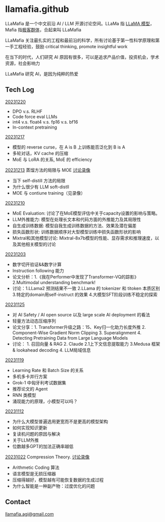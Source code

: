 # llamafia.github

LLaMafia 是一个中文前沿 AI / LLM 开源讨论空间。LLaMa 指 [LLaMA 模型](https://en.wikipedia.org/wiki/LLaMA)， Mafia 指[极客群体](https://en.wikipedia.org/wiki/PayPal_Mafia)，合起来叫 LLaMafia

LLaMafia 关注最扎实的工程和最前沿的科学，所有讨论基于第一性科学原理和第一手工程经验，鼓励 critical thinking, promote insightful work

在当下的时代，人们研究 AI 原因有很多，可以是追求产品价值，投资机会，学术资源，社会影响力

LLaMafia 研究 AI，是因为纯粹的热爱

## Tech Log
[20231220](https://github.com/LLaMafia/llamafia.github/blob/main/Log/20231220.md)
* DPO v.s. RLHF
* Code force eval LLMs
* int4 v.s. float4 v.s. fp16 v.s. bf16
* In-context pretraining

[20231217](https://github.com/LLaMafia/llamafia.github/blob/main/Log/20231217.md)
* 模型的 reverse curse，在 A is B 上训练能否泛化到 B is A
* 多轮对话，KV cache 的压缩
* MoE 与 LoRA 的关系, MoE 的 efficiency 

[20231213](https://github.com/LLaMafia/llamafia.github/blob/main/Log/20231213.md) 蒸馏方法的局限与 MOE [讨论录像](https://drive.google.com/file/d/11CSgSzk4XCz4Mj7jh1wu0CPpzrDLASnI/view)
* 当下 self-distill 方法的局限
* 为什么很少有 LLM soft-distll
* MOE 与 contiune training（见录像）

[20231210](https://github.com/LLaMafia/llamafia.github/blob/main/Log/20231210.md)
* MoE Evaluation: 讨论了在MoE模型评估中关于capacity设置的影响与策略。
* LLM外推能力: 模型在处理长文本和代码方面的外推能力及其局限性
* 自生成训练数据: 模型自我生成训练数据的方法、效果及潜在偏差
* 损失函数形状: 训练数据顺序对大型模型训练中损失函数形状的影响
* Mixtral和其他模型讨论: Mixtral-8x7b模型的性能、显存需求和推理速度，以及其他相关模型的讨论

[20231203](https://github.com/LLaMafia/llamafia.github/blob/main/Log/20231203.md)
* 数字切开验证&&数字计算
* Instruction following 能力
* 论文分析：1.《我在Performer中发现了Transformer-VQ的踪影》2.Multimodal understanding benchmark!
* 讨论：1.LLama2 预测结果不一致 2.LLama 的 tokenizer 和 titoken 本质区别 3.特定的domain用self-instruct 的效果 4.大模型SFT阶段训练不稳定的探索

[20231125](https://github.com/LLaMafia/llamafia.github/blob/main/Log/20231125.md)
* 对 AI Safety / AI open source 以及 large scale AI deployment 的看法
* 轻量方法动态压缩序列
* 论文分享：1. Transformer升级之路：15、Key归一化助力长度外推 2. Component-Wise Gradient Norm Clipping 3. Superalignment 4. Detecting Pretraining Data from Large Language Models
* 讨论： 1. 召回向量 & RAG 2. Claude 2.1上下文信息提取能力 3.Medusa 框架 & lookahead decoding 4. LLM局域信息

[20231119](https://github.com/LLaMafia/llamafia.github/blob/main/Log/20231119.md)
* Learning Rate 和 Batch Size 的关系
* 多机多卡并行方案
* Grok-1 中匈牙利考试数据集
* 推荐论文的 Agent
* RNN 类模型
* 涌现能力的原理，小模型可以吗？

[20231112](https://github.com/LLaMafia/llamafia.github/blob/main/Log/20231112.md)
* 为什么大模型普遍选用更宽而不是更高的模型架构
* 如何实现知识更新
* 复读机问题的原因与解决
* 关于LLM外推
* 位数越多GPT的加法正确率越低

[20231022](https://github.com/LLaMafia/llamafia.github/blob/main/Log/compression.md) Compression Theory. [讨论录像](https://ed-ac-uk.zoom.us/rec/play/AcFcfuRIJXqjEkoIClzmtZQcN88n5vnwRZmkYB2Lr8R8PPPGFabyfvpj4NyaDlvNt87dP0PmVi9WNEqw.Fm5W6IqIWmmiPIYA?canPlayFromShare=true&from=share_recording_detail&continueMode=true&componentName=rec-play&originRequestUrl=https://ed-ac-uk.zoom.us/rec/share/zxLddFhtjkKkpyqHHvb9kvU34UGqmDpPU_N4OJ7OOaTZl6ek57DASt6OrcEorATt.CPq6Omm-oTt3K4hT)
* Arithmetic Coding 算法
* 语言模型是无损压缩器
* 压缩得越好，模型越有可能恢复数据的生成过程
* 为什么智能是一种副产物：过度优化的问题

## Contact

llamafia.agi@gmail.com
